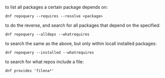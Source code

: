 to list all packages a certain package depends on:

```
dnf repoquery --requires --resolve <package>
```

to do the reverse, and search for all packages that depend on the specified:

```
dnf repoquery --alldeps --whatrequires
```

to search the same as the above, but only within locall installed packages:

```
dnf repoquery --installed --whatrequires
```

to search for what repos include a file:

```
dnf provides 'filena*'
```
